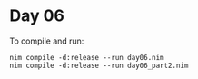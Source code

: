 # Day 06

To compile and run:

```
nim compile -d:release --run day06.nim
nim compile -d:release --run day06_part2.nim
```

